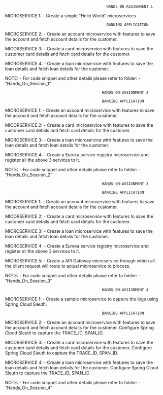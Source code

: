                                                   HANDS ON-ASSIGNMENT 1

MICROSERVICE 1: - Create a simple “Hello World” microservices

                                                  BANKING APPLICATION
MICROSERVICE 2: - Create an account microservice with features to save the account and fetch account details for the customer.

MICORSERVICE 3: - Create a card microservice with features to save the customer card details and fetch card details for the customer.

MICROSERVICE 4: - Create a loan microservice with features to save the loan details and fetch loan details for the customer.

NOTE: - For code snippet and other details please refer to folder: - “Hands_On_Session_1”


                                                HANDS ON-ASSIGNMENT 2

                                                BANKING APPLICATION
MICROSERVICE 1: - Create an account microservice with features to save the account and fetch account details for the customer.

MICORSERVICE 2: - Create a card microservice with features to save the customer card details and fetch card details for the customer.

MICROSERVICE 3: - Create a loan microservice with features to save the loan details and fetch loan details for the customer.

MICROSERVICE 4: - Create a Eureka service registry microservice and register all the above 3 services to it.

NOTE: - For code snippet and other details please refer to folder: - “Hands_On_Session_2” 


                                                HANDS ON-ASSIGNMENT 3

                                                BANKING APPLICATION
MICROSERVICE 1: - Create an account microservice with features to save the account and fetch account details for the customer.

MICORSERVICE 2: - Create a card microservice with features to save the customer card details and fetch card details for the customer.

MICROSERVICE 3: - Create a loan microservice with features to save the loan details and fetch loan details for the customer.

MICROSERVICE 4: - Create a Eureka service registry microservice and register all the above 3 services to it.

MICROSERVICE 5: - Create a API Gateway microservice through which all the client request will route to actual microservice to process.


NOTE: - For code snippet and other details please refer to folder: - “Hands_On_Session_3”


                                                HANDS ON-ASSIGNMENT 4
                                                
MICROSERVICE 1: - Create a sample microservice to capture the logs using Spring Cloud Sleuth.


                                                BANKING APPLICATION
MICROSERVICE 2: - Create an account microservice with features to save the account and fetch account details for the customer. 
                  Configure Spring Cloud Sleuth to capture the TRACE_ID, SPAN_ID.
                  
MICORSERVICE 3: - Create a card microservice with features to save the customer card details and fetch card details for the customer. 
                  Configure Spring Cloud Sleuth to capture the TRACE_ID, SPAN_ID.
                  
MICROSERVICE 4: - Create a loan microservice with features to save the loan details and fetch loan details for the customer. 
                  Configure Spring Cloud Sleuth to capture the TRACE_ID, SPAN_ID.
                  

NOTE: - For code snippet and other details please refer to folder: - “Hands_On_Session_4”


















